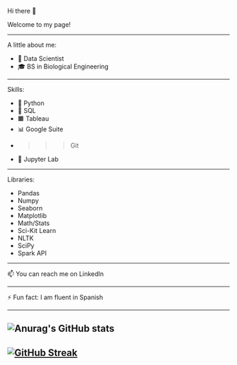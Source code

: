 Hi there 👋

Welcome to my page!

---
A little about me:
- 🌱 Data Scientist
- 🎓 BS in Biological Engineering
---
Skills:
- 🐍 Python 
- 🎈 SQL
- 🟧 Tableau
- 📊 Google Suite
- >>> Git
- 📒 Jupyter Lab
---
Libraries:
- Pandas
- Numpy
- Seaborn
- Matplotlib
- Math/Stats
- Sci-Kit Learn
- NLTK
- SciPy
- Spark API
---

📫 You can reach me on LinkedIn

---

⚡ Fun fact: I am fluent in Spanish

---
![Anurag's GitHub stats](https://github-readme-stats.vercel.app/api?username=adam-talbot&show_icons=true&theme=dark&hide=stars,prs,issues)
---
[![GitHub Streak](https://github-readme-streak-stats.herokuapp.com/?user=adam-talbot&theme=dark)](https://git.io/streak-stats)
--


